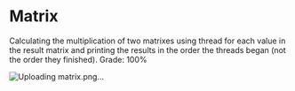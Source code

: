 # Matrix
Calculating the multiplication of two matrixes using thread for each value in the result matrix and printing the results in the order the threads began (not the order they finished).
Grade: 100%

![Uploading matrix.png…]()
